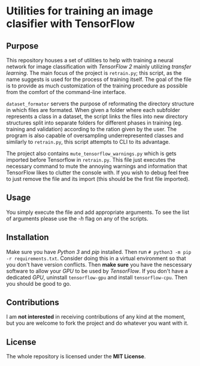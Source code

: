 # Utilities for training an image clasifier with TensorFlow

## Purpose

This repository houses a set of utilities to help with training a neural network for image classification with _TensorFlow 2_ mainly utilizing _transfer learning_. The main focus of the project is `retrain.py`; this script, as the name suggests is used for the process of training itself. The goal of the file is to provide as much customization of the training procedure as possible from the comfort of the command-line interface.

`dataset_formator` servers the purpose of reformating the directory structure in which files are formated. When given a folder where each subfolder represents a class in a dataset, the script links the files into new directory structures split into separate folders for different phases in training (eg. training and validation) according to the ration given by the user. The program is also capable of oversampling underrepresented classes and similarly to `retrain.py`, this script attempts to CLI to its advantage.

The project also contains `mute_tensorflow_warnings.py` which is gets imported before Tensorflow in `retrain.py`. This file just executes the necessary command to mute the annoying warnings and information that TensorFlow likes to clutter the console with. If you wish to debug feel free to just remove the file and its import (this should be the first file imported).

## Usage

You simply execute the file and add appropriate arguments. To see the list of arguments please use the _-h_ flag on any of the scripts.

## Installation

Make sure you have _Python 3_ and _pip_ installed. Then run `# python3 -m pip -r requirements.txt`. Consider doing this in a virtual environment so that you don't have version conflicts. Then **make sure** you have the nescessary software to allow your _GPU_ to be used by _TensorFlow_. If you don't have a dedicated _GPU_, uninstall `tensorflow-gpu` and install `tensorflow-cpu`. Then you should be good to go.

## Contributions

I am **not interested** in receiving contributions of any kind at the moment, but you are welcome to fork the project and do whatever you want with it.

## License

The whole repository is licensed under the **MIT License**.
